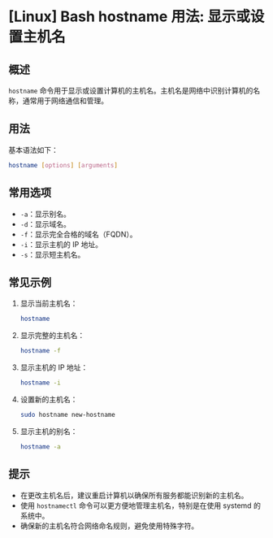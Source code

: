 # [Linux] Bash hostname 用法: 显示或设置主机名

## 概述
`hostname` 命令用于显示或设置计算机的主机名。主机名是网络中识别计算机的名称，通常用于网络通信和管理。

## 用法
基本语法如下：
```bash
hostname [options] [arguments]
```

## 常用选项
- `-a`：显示别名。
- `-d`：显示域名。
- `-f`：显示完全合格的域名（FQDN）。
- `-i`：显示主机的 IP 地址。
- `-s`：显示短主机名。

## 常见示例
1. 显示当前主机名：
   ```bash
   hostname
   ```

2. 显示完整的主机名：
   ```bash
   hostname -f
   ```

3. 显示主机的 IP 地址：
   ```bash
   hostname -i
   ```

4. 设置新的主机名：
   ```bash
   sudo hostname new-hostname
   ```

5. 显示主机的别名：
   ```bash
   hostname -a
   ```

## 提示
- 在更改主机名后，建议重启计算机以确保所有服务都能识别新的主机名。
- 使用 `hostnamectl` 命令可以更方便地管理主机名，特别是在使用 systemd 的系统中。
- 确保新的主机名符合网络命名规则，避免使用特殊字符。